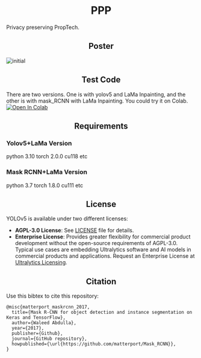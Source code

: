 # <div align="center">PPP</div>
Privacy preserving PropTech.

## <div align="center">Poster</div>
![initial](https://github.com/darkenergy814/PPP/assets/79552567/4f89f8b5-7594-4223-9bcb-8e37af454544)


## <div align="center">Test Code</div>
There are two versions. One is with yolov5 and LaMa Inpainting, and the other is with mask_RCNN with LaMa Inpainting. You could try it on Colab.  
<a style='display:inline' target="_blank" href="https://colab.research.google.com/drive/1RriMSIG31VYJoelEpTrrJGILWfjZTOvn?usp=sharing">
  <img src="https://colab.research.google.com/assets/colab-badge.svg" alt="Open In Colab"/>
</a>

## <div align="center">Requirements</div>
### <div>Yolov5+LaMa Version</div>
python 3.10  torch 2.0.0  cu118  etc
### <div>Mask RCNN+LaMa Version</div>
python 3.7  torch 1.8.0  cu111  etc

## <div align="center">License</div>
YOLOv5 is available under two different licenses:

- **AGPL-3.0 License**: See [LICENSE](https://github.com/ultralytics/yolov5/blob/master/LICENSE) file for details.
- **Enterprise License**: Provides greater flexibility for commercial product development without the open-source requirements of AGPL-3.0. Typical use cases are embedding Ultralytics software and AI models in commercial products and applications. Request an Enterprise License at [Ultralytics Licensing](https://ultralytics.com/license).

## <div align="center">Citation</div>
Use this bibtex to cite this repository:
```
@misc{matterport_maskrcnn_2017,
  title={Mask R-CNN for object detection and instance segmentation on Keras and TensorFlow},
  author={Waleed Abdulla},
  year={2017},
  publisher={Github},
  journal={GitHub repository},
  howpublished={\url{https://github.com/matterport/Mask_RCNN}},
}
```

